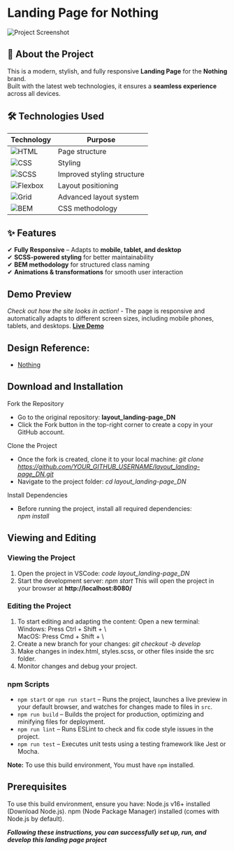 # Landing Page for Nothing  

![Project Screenshot](https://images.app.goo.gl/pbVsfEXfybkVTDXLA)  

## 🌟 About the Project  

This is a modern, stylish, and fully responsive **Landing Page** for the **Nothing** brand.  
Built with the latest web technologies, it ensures a **seamless experience** across all devices.  

## 🛠️ Technologies Used  

| Technology  | Purpose |
|------------|---------|
| ![HTML](https://img.shields.io/badge/-HTML-orange) | Page structure |
| ![CSS](https://img.shields.io/badge/-CSS-blue) | Styling |
| ![SCSS](https://img.shields.io/badge/-SCSS-pink) | Improved styling structure |
| ![Flexbox](https://img.shields.io/badge/-Flexbox-red) | Layout positioning |
| ![Grid](https://img.shields.io/badge/-Grid-green) | Advanced layout system |
| ![BEM](https://img.shields.io/badge/-BEM-purple) | CSS methodology |

## ✨ Features  

✔ **Fully Responsive** – Adapts to **mobile, tablet, and desktop**  
✔ **SCSS-powered styling** for better maintainability  
✔ **BEM methodology** for structured class naming  
✔ **Animations & transformations** for smooth user interaction  

## Demo Preview  
*Check out how the site looks in action!* - The page is responsive and automatically adapts to different screen sizes, including mobile phones, tablets, and desktops.
**[Live Demo](https://DariaNastas.github.io/layout_landing-page/)**  

## Design Reference:
- [Nothing](https://www.figma.com/file/DtkQmQ797hk0nI4KfMi2Uq/BOSE-New-Version?type=design&node-id=6802-139&t=L7eKz5YKLN0m5WxR-0)




## Download and Installation
Fork the Repository
- Go to the original repository: **layout_landing-page_DN**
- Click the Fork button in the top-right corner to create a copy in your GitHub account.
  
Clone the Project
- Once the fork is created, clone it to your local machine:
*git clone https://github.com/YOUR_GITHUB_USERNAME/layout_landing-page_DN.git*
- Navigate to the project folder:
*cd layout_landing-page_DN*

Install Dependencies  
- Before running the project, install all required dependencies:  
*npm install*

## Viewing and Editing
### Viewing the Project
1. Open the project in VSCode:
*code layout_landing-page_DN*
1. Start the development server:
*npm start*
This will open the project in your browser at **http://localhost:8080/**

### Editing the Project
1. To start editing and adapting the content:
Open a new terminal:  
Windows: Press Ctrl + Shift + \  
MacOS: Press Cmd + Shift + \  
1. Create a new branch for your changes:
*git checkout -b develop*
1. Make changes in index.html, styles.scss, or other files inside the src folder.
1. Monitor changes and debug your project.
 
### npm Scripts  
- `npm start` or `npm run start` – Runs the project, launches a live preview in your default browser, and watches for changes made to files in `src`.  
- `npm run build` – Builds the project for production, optimizing and minifying files for deployment.  
- `npm run lint` – Runs ESLint to check and fix code style issues in the project.  
- `npm run test` – Executes unit tests using a testing framework like Jest or Mocha.  

**Note:** To use this build environment, You must have `npm` installed.  

## Prerequisites
To use this build environment, ensure you have:
Node.js v16+ installed (Download Node.js).
npm (Node Package Manager) installed (comes with Node.js by default).

***Following these instructions, you can successfully set up, run, and develop this landing page project***


